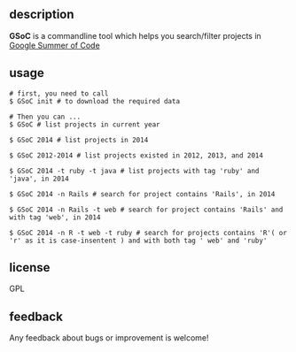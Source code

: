 ## description

**GSoC** is a commandline tool which helps you search/filter projects in [Google Summer of Code](https://www.google-melange.com/gsoc/homepage/google/gsoc2015)

## usage

    # first, you need to call
    $ GSoC init # to download the required data

    # Then you can ...
    $ GSoC # list projects in current year
    
    $ GSoC 2014 # list projects in 2014

    $ GSoC 2012-2014 # list projects existed in 2012, 2013, and 2014
    
    $ GSoC 2014 -t ruby -t java # list projects with tag 'ruby' and 'java', in 2014
    
    $ GSoC 2014 -n Rails # search for project contains 'Rails', in 2014
    
    $ GSoC 2014 -n Rails -t web # search for project contains 'Rails' and with tag 'web', in 2014

    $ GSoC 2014 -n R -t web -t ruby # search for projects contains 'R'( or 'r' as it is case-insentent ) and with both tag ' web' and 'ruby'

## license

GPL

## feedback

Any feedback about bugs or improvement is welcome!
